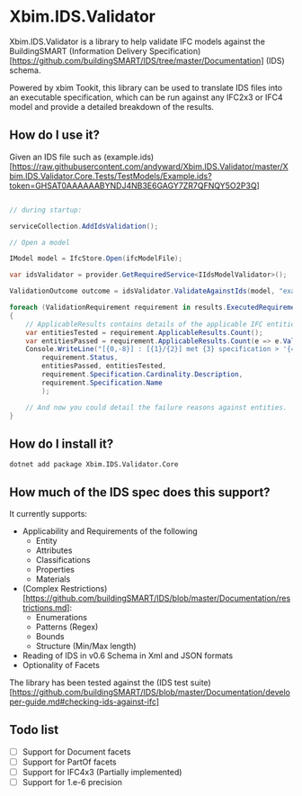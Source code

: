 # Xbim.IDS.Validator


Xbim.IDS.Validator is a library to help validate IFC models against the 
BuildingSMART (Information Delivery Specification)[https://github.com/buildingSMART/IDS/tree/master/Documentation] (IDS) schema.

Powered by xbim Tookit, this library can be used to translate IDS files into an executable specification, 
which can be run against any IFC2x3 or IFC4 model and provide a detailed breakdown of the results.


## How do I use it?

Given an IDS file such as (example.ids)[https://raw.githubusercontent.com/andyward/Xbim.IDS.Validator/master/Xbim.IDS.Validator.Core.Tests/TestModels/Example.ids?token=GHSAT0AAAAAABYNDJ4NB3E6GAGY7ZR7QFNQY5O2P3Q]


```csharp

// during startup:

serviceCollection.AddIdsValidation();

// Open a model

IModel model = IfcStore.Open(ifcModelFile);

var idsValidator = provider.GetRequiredService<IIdsModelValidator>();

ValidationOutcome outcome = idsValidator.ValidateAgainstIds(model, "example.ids", logger)

foreach (ValidationRequirement requirement in results.ExecutedRequirements)
{
    // ApplicableResults contains details of the applicable IFC entities tested
    var entitiesTested = requirement.ApplicableResults.Count();
    var entitiesPassed = requirement.ApplicableResults.Count(e => e.ValidationStatus == ValidationStatus.Success);
    Console.WriteLine("[{0,-8}] : [{1}/{2}] met {3} specification > '{4}' ", 
        requirement.Status, 
        entitiesPassed, entitiesTested,
        requirement.Specification.Cardinality.Description, 
        requirement.Specification.Name
        );

    // And now you could detail the failure reasons against entities.
}
```

## How do I install it?

```
dotnet add package Xbim.IDS.Validator.Core
```

## How much of the IDS spec does this support?

It currently supports:
- Applicability and Requirements of the following
    - Entity
    - Attributes
    - Classifications
    - Properties
    - Materials
- (Complex Restrictions)[https://github.com/buildingSMART/IDS/blob/master/Documentation/restrictions.md]:
    - Enumerations
    - Patterns (Regex)
    - Bounds
    - Structure (Min/Max length)
- Reading of IDS in v0.6 Schema in Xml and JSON formats
- Optionality of Facets

The library has been tested against the (IDS test suite)[https://github.com/buildingSMART/IDS/blob/master/Documentation/developer-guide.md#checking-ids-against-ifc]



## Todo list

- [ ] Support for Document facets
- [ ] Support for PartOf facets
- [ ] Support for IFC4x3 (Partially implemented)
- [ ] Support for 1.e-6 precision
